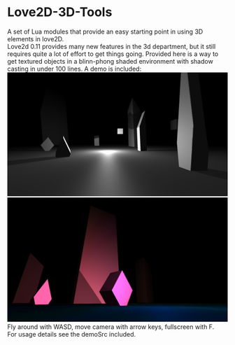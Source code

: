 # Love2D-3D-Tools
A set of Lua modules that provide an easy starting point in using 3D elements in love2D.  
Love2d 0.11 provides many new features in the 3d department, but it still requires quite a lot of effort to get things going. Provided here is a way to get textured objects in a blinn-phong shaded environment with shadow casting in under 100 lines.
A demo is included:
![alt text](Love3dTools/demoImages/1.png)
![alt text](Love3dTools/demoImages/2.png)
Fly around with WASD, move camera with arrow keys, fullscreen with F.  
For usage details see the demoSrc included.
